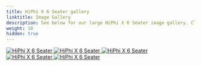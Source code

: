 ```yaml
---
title: HiPhi X 6 Seater gallery
linktitle: Image Gallery
description: See below for our large HiPhi X 6 Seater image gallery. Click pictures for high-resolution versions.
weight: 10
hidden: true
---
```

<!-- markdownlint-disable MD033 -->
<object type="image/svg+xml" data="../modelnavigation.svg"></object>
<div class="pswp-gallery pswp-gallery--single-column" id="my-gallery">
<a href="https://media.evkx.net/multimedia/models/hiphi/x/x_6_seater/exterior_1.jpg"
data-pswp-src="https://media.evkx.net/multimedia/models/hiphi/x/x_6_seater/exterior_1.jpg"
data-pswp-width="1959"
data-pswp-height="1102" 
target="_blank">
<img src="https://media.evkx.net/multimedia/models/hiphi/x/x_6_seater/exterior_1_st.jpg" alt="HiPhi X 6 Seater" />
</a>
<a href="https://media.evkx.net/multimedia/models/hiphi/x/x_6_seater/exterior_2.jpg"
data-pswp-src="https://media.evkx.net/multimedia/models/hiphi/x/x_6_seater/exterior_2.jpg"
data-pswp-width="3000"
data-pswp-height="1687" 
target="_blank">
<img src="https://media.evkx.net/multimedia/models/hiphi/x/x_6_seater/exterior_2_st.jpg" alt="HiPhi X 6 Seater" />
</a>
<a href="https://media.evkx.net/multimedia/models/hiphi/x/x_6_seater/main_1.jpg"
data-pswp-src="https://media.evkx.net/multimedia/models/hiphi/x/x_6_seater/main_1.jpg"
data-pswp-width="3000"
data-pswp-height="2000" 
target="_blank">
<img src="https://media.evkx.net/multimedia/models/hiphi/x/x_6_seater/main_1_st.jpg" alt="HiPhi X 6 Seater" />
</a>
<a href="https://media.evkx.net/multimedia/models/hiphi/x/x_6_seater/screens_1.jpg"
data-pswp-src="https://media.evkx.net/multimedia/models/hiphi/x/x_6_seater/screens_1.jpg"
data-pswp-width="3000"
data-pswp-height="2000" 
target="_blank">
<img src="https://media.evkx.net/multimedia/models/hiphi/x/x_6_seater/screens_1_st.jpg" alt="HiPhi X 6 Seater" />
</a>
<a href="https://media.evkx.net/multimedia/models/hiphi/x/x_6_seater/trunk_1.jpg"
data-pswp-src="https://media.evkx.net/multimedia/models/hiphi/x/x_6_seater/trunk_1.jpg"
data-pswp-width="1200"
data-pswp-height="700" 
target="_blank">
<img src="https://media.evkx.net/multimedia/models/hiphi/x/x_6_seater/trunk_1_st.jpg" alt="HiPhi X 6 Seater" />
</a>
</div>
<script type="module">
  import PhotoSwipeLightbox from '/js/photoswipe-lightbox.esm.js';
    const lightbox = new PhotoSwipeLightbox({
       gallery: '#my-gallery',
        children: 'a',
        pswpModule: () => import('/js/photoswipe.esm.js')
    });
lightbox.init();
</script>
